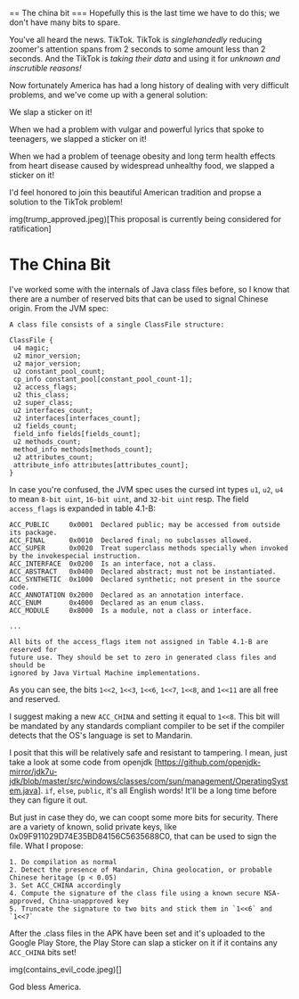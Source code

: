 == The china bit
=== Hopefully this is the last time we have to do this; we don't have many bits to spare.

You've all heard the news. TikTok. TikTok is *singlehandedly* reducing zoomer's attention spans from 2 seconds to some amount less than 2 seconds. And the TikTok is *taking their data* and using it for *unknown and inscrutible reasons!*

Now fortunately America has had a long history of dealing with very difficult problems, and we've come up with a general solution:

We slap a sticker on it!

When we had a problem with vulgar and powerful lyrics that spoke to teenagers, we slapped a sticker on it!

When we had a problem of teenage obesity and long term health effects from heart disease caused by widespread unhealthy food, we slapped a sticker on it!

I'd feel honored to join this beautiful American tradition and propse a solution to the TikTok problem!

img(trump_approved.jpeg)[This proposal is currently being considered for ratification]

# The China Bit

I've worked some with the internals of Java class files before, so I know that there are a number of reserved bits that can be used to signal Chinese origin. From the JVM spec:

```
A class file consists of a single ClassFile structure:

ClassFile {
 u4 magic;
 u2 minor_version;
 u2 major_version;
 u2 constant_pool_count;
 cp_info constant_pool[constant_pool_count-1];
 u2 access_flags;
 u2 this_class;
 u2 super_class;
 u2 interfaces_count;
 u2 interfaces[interfaces_count];
 u2 fields_count;
 field_info fields[fields_count];
 u2 methods_count;
 method_info methods[methods_count];
 u2 attributes_count;
 attribute_info attributes[attributes_count];
}
```

In case you're confused, the JVM spec uses the cursed int types `u1`, `u2`, `u4` to mean `8-bit uint`, `16-bit uint`, and `32-bit uint` resp. The field `access_flags` is expanded in table 4.1-B:

```
ACC_PUBLIC     0x0001  Declared public; may be accessed from outside its package.
ACC_FINAL      0x0010  Declared final; no subclasses allowed.
ACC_SUPER      0x0020  Treat superclass methods specially when invoked by the invokespecial instruction.
ACC_INTERFACE  0x0200  Is an interface, not a class.
ACC_ABSTRACT   0x0400  Declared abstract; must not be instantiated.
ACC_SYNTHETIC  0x1000  Declared synthetic; not present in the source code.
ACC_ANNOTATION 0x2000  Declared as an annotation interface.
ACC_ENUM       0x4000  Declared as an enum class.
ACC_MODULE     0x8000  Is a module, not a class or interface.

...

All bits of the access_flags item not assigned in Table 4.1-B are reserved for
future use. They should be set to zero in generated class files and should be
ignored by Java Virtual Machine implementations.
```

As you can see, the bits `1<<2`, `1<<3`, `1<<6`, `1<<7`, `1<<8`, and `1<<11` are all free and reserved.

I suggest making a new `ACC_CHINA` and setting it equal to `1<<8`. This bit will be mandated by any standards compliant compiler to be set if the compiler detects that the OS's language is set to Mandarin.

I posit that this will be relatively safe and resistant to tampering. I mean, just take a look at some code from openjdk [https://github.com/openjdk-mirror/jdk7u-jdk/blob/master/src/windows/classes/com/sun/management/OperatingSystem.java]. `if`, `else`, `public`, it's all English words! It'll be a long time before they can figure it out.

But just in case they do, we can coopt some more bits for security. There are a variety of known, solid private keys, like 0x09F911029D74E35BD84156C5635688C0, that can be used to sign the file. What I propose:

```
1. Do compilation as normal
2. Detect the presence of Mandarin, China geolocation, or probable Chinese heritage (p < 0.05)
3. Set ACC_CHINA accordingly
4. Compute the signature of the class file using a known secure NSA-approved, China-unapproved key
5. Truncate the signature to two bits and stick them in `1<<6` and `1<<7`
```

After the .class files in the APK have been set and it's uploaded to the Google Play Store, the Play Store can slap a sticker on it if it contains any `ACC_CHINA` bits set!

img(contains_evil_code.jpeg)[]

God bless America.
